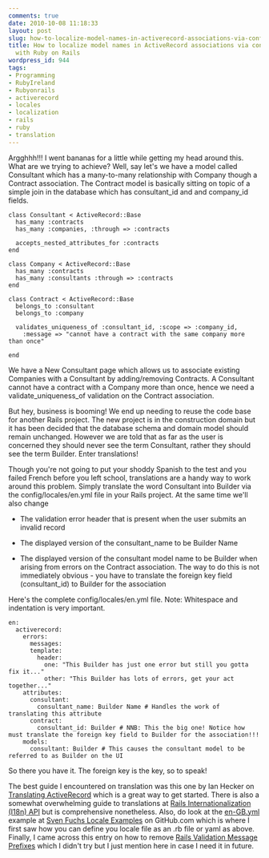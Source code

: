 ```yaml
---
comments: true
date: 2010-10-08 11:18:33
layout: post
slug: how-to-localize-model-names-in-activerecord-associations-via-config-locales-with-ruby-on-rails
title: How to localize model names in ActiveRecord associations via config locales
  with Ruby on Rails
wordpress_id: 944
tags:
- Programming
- RubyIreland
- Rubyonrails
- activerecord
- locales
- localization
- rails
- ruby
- translation
---
```


Argghhh!!! I went bananas for a little while getting my head around this. What are we trying to achieve? Well, say let's we have a model called Consultant which has a many-to-many relationship with Company though a Contract association. The Contract model is basically sitting on topic of a simple join in the database which has consultant_id and and company_id fields.

    class Consultant < ActiveRecord::Base
      has_many :contracts
      has_many :companies, :through => :contracts
    
      accepts_nested_attributes_for :contracts
    end
    
    class Company < ActiveRecord::Base
      has_many :contracts
      has_many :consultants :through => :contracts
    end
    
    class Contract < ActiveRecord::Base
      belongs_to :consultant
      belongs_to :company
    
      validates_uniqueness_of :consultant_id, :scope => :company_id,
        :message => "cannot have a contract with the same company more than once"
    
    end


We have a New Consultant page which allows us to associate existing Companies with a Consultant by adding/removing Contracts. A Consultant cannot have a contract with a Company more than once, hence we need a validate_uniqueness_of validation on the Contract association.

But hey, business is booming! We end up needing to reuse the code base for another Rails project. The new project is in the construction domain but it has been decided that the database schema and domain model should remain unchanged. However we are told that as far as the user is concerned they should never see the term Consultant, rather they should see the term Builder. Enter translations!

Though you're not going to put your shoddy Spanish to the test and you failed French before you left school, translations are a handy way to work around this problem. Simply translate the word Consultant into Builder via the config/locales/en.yml file in your Rails project. At the same time we'll also change


  * The validation error header that is present when the user submits an invalid record

  * The displayed version of the consultant_name to be Builder Name

  * The displayed version of the consultant model name to be Builder when arising from errors on the Contract association. The way to do this is not immediately obvious - you have to translate the foreign key field (consultant_id) to Builder for the association

Here's the complete config/locales/en.yml file. Note: Whitespace and indentation is very important.
    
    en:
      activerecord:
        errors:
          messages:
          template:
            header:
              one: "This Builder has just one error but still you gotta fix it..."
              other: "This Builder has lots of errors, get your act together..."
        attributes:
          consultant:
            consultant_name: Builder Name # Handles the work of translating this attribute
          contract:
            consultant_id: Builder # NNB: This the big one! Notice how must translate the foreign key field to Builder for the association!!!
        models:
          consultant: Builder # This causes the consultant model to be referred to as Builder on the UI
    



So there you have it. The foreign key is the key, so to speak!

The best guide I encountered on translation was this one by Ian Hecker on [Translating ActiveRecord](http://iain.nl/2008/09/translating-activerecord) which is a great way to get started. There is also a somewhat overwhelming guide to translations at [Rails Internationalization (I18n) API](http://guides.rubyonrails.org/i18n.html) but is comprehensive nonetheless. Also, do look at the [en-GB.yml](http://github.com/svenfuchs/rails-i18n/blob/master/rails/locale/en-GB.yml) example at [Sven Fuchs Locale Examples](http://github.com/svenfuchs/rails-i18n/tree/master/rails%2Flocale) on GitHub.com which is where I first saw how you can define you locale file as an .rb file or yaml as above. Finally, I came across this entry on how to remove [Rails Validation Message Prefixes](http://blog.geekq.net/2009/04/09/i18n-remove-validation-message-prefix/) which I didn't try but I just mention here in case I need it in future.
